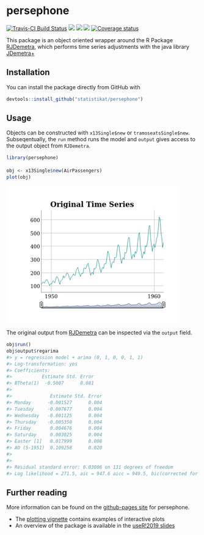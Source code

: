 
<!-- README.md is generated from README.Rmd. Please edit that file -->

# persephone

[![Travis-CI Build
Status](https://img.shields.io/travis/statistikat/persephone.svg?logo=travis)](https://travis-ci.org/statistikat/persephone)
[![](https://img.shields.io/badge/lifecycle-experimental-orange.svg?logo=github)](https://www.tidyverse.org/lifecycle/#experimental)
[![](https://img.shields.io/github/languages/code-size/statistikat/persephone.svg?logo=github)](https://github.com/statistikat/persephone)
[![](https://img.shields.io/github/last-commit/statistikat/persephone.svg?logo=github)](https://github.com/statistikat/persephone/commits/master)
[![Coverage
status](https://coveralls.io/repos/github/statistikat/persephone/badge.svg)](https://coveralls.io/r/statistikat/persephone?branch=master&service=github)

This package is an object oriented wrapper around the R Package
[RJDemetra](https://github.com/nbbrd/rjdemetra), which performs time
series adjustments with the java library
[JDemetra+](https://github.com/jdemetra)

## Installation

You can install the package directly from GitHub with

``` r
devtools::install_github("statistikat/persephone")
```

## Usage

Objects can be constructed with `x13Single$new` or
`tramoseatsSingle$new`. Subseqentually, the `run` method runs the model
and `output` gives access to the output object from `RJDemetra`.

``` r
library(persephone)

obj <- x13Single$new(AirPassengers)
plot(obj)
```

<img src="man/figures/README-unnamed-chunk-1-1.png" width="90%" />

The original output from [RJDemetra](https://github.com/nbbrd/rjdemetra)
can be inspected via the `output` field.

``` r
obj$run()
obj$output$regarima
#> y = regression model + arima (0, 1, 0, 0, 1, 1)
#> Log-transformation: yes
#> Coefficients:
#>           Estimate Std. Error
#> BTheta(1)  -0.5007      0.081
#> 
#>              Estimate Std. Error
#> Monday      -0.001527      0.004
#> Tuesday     -0.007677      0.004
#> Wednesday   -0.001125      0.004
#> Thursday    -0.005350      0.004
#> Friday       0.004676      0.004
#> Saturday     0.003025      0.004
#> Easter [1]   0.017999      0.008
#> AO (5-1951)  0.109258      0.020
#> 
#> 
#> Residual standard error: 0.03006 on 131 degrees of freedom
#> Log likelihood = 271.5, aic = 947.6 aicc = 949.5, bic(corrected for length) = -6.674
```

## Further reading

More information can be found on the [github-pages
site](https://statistikat.github.io/persephone/) for persephone.

  - The [plotting
    vignette](https://statistikat.github.io/persephone/articles/plotting.html)
    contains examples of interactive plots
  - An overview of the package is available in the [useR\!2019
    slides](https://statistikat.github.io/persephone/articles/presentation_useR.pdf)
